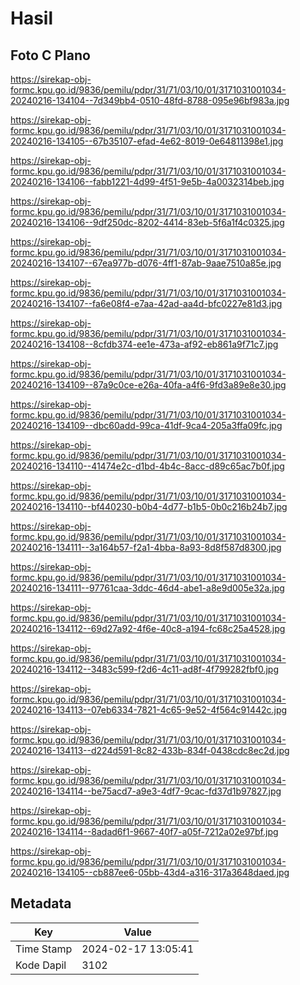# Hasil

## Foto C Plano

https://sirekap-obj-formc.kpu.go.id/9836/pemilu/pdpr/31/71/03/10/01/3171031001034-20240216-134104--7d349bb4-0510-48fd-8788-095e96bf983a.jpg

https://sirekap-obj-formc.kpu.go.id/9836/pemilu/pdpr/31/71/03/10/01/3171031001034-20240216-134105--67b35107-efad-4e62-8019-0e64811398e1.jpg

https://sirekap-obj-formc.kpu.go.id/9836/pemilu/pdpr/31/71/03/10/01/3171031001034-20240216-134106--fabb1221-4d99-4f51-9e5b-4a0032314beb.jpg

https://sirekap-obj-formc.kpu.go.id/9836/pemilu/pdpr/31/71/03/10/01/3171031001034-20240216-134106--9df250dc-8202-4414-83eb-5f6a1f4c0325.jpg

https://sirekap-obj-formc.kpu.go.id/9836/pemilu/pdpr/31/71/03/10/01/3171031001034-20240216-134107--67ea977b-d076-4ff1-87ab-9aae7510a85e.jpg

https://sirekap-obj-formc.kpu.go.id/9836/pemilu/pdpr/31/71/03/10/01/3171031001034-20240216-134107--fa6e08f4-e7aa-42ad-aa4d-bfc0227e81d3.jpg

https://sirekap-obj-formc.kpu.go.id/9836/pemilu/pdpr/31/71/03/10/01/3171031001034-20240216-134108--8cfdb374-ee1e-473a-af92-eb861a9f71c7.jpg

https://sirekap-obj-formc.kpu.go.id/9836/pemilu/pdpr/31/71/03/10/01/3171031001034-20240216-134109--87a9c0ce-e26a-40fa-a4f6-9fd3a89e8e30.jpg

https://sirekap-obj-formc.kpu.go.id/9836/pemilu/pdpr/31/71/03/10/01/3171031001034-20240216-134109--dbc60add-99ca-41df-9ca4-205a3ffa09fc.jpg

https://sirekap-obj-formc.kpu.go.id/9836/pemilu/pdpr/31/71/03/10/01/3171031001034-20240216-134110--41474e2c-d1bd-4b4c-8acc-d89c65ac7b0f.jpg

https://sirekap-obj-formc.kpu.go.id/9836/pemilu/pdpr/31/71/03/10/01/3171031001034-20240216-134110--bf440230-b0b4-4d77-b1b5-0b0c216b24b7.jpg

https://sirekap-obj-formc.kpu.go.id/9836/pemilu/pdpr/31/71/03/10/01/3171031001034-20240216-134111--3a164b57-f2a1-4bba-8a93-8d8f587d8300.jpg

https://sirekap-obj-formc.kpu.go.id/9836/pemilu/pdpr/31/71/03/10/01/3171031001034-20240216-134111--97761caa-3ddc-46d4-abe1-a8e9d005e32a.jpg

https://sirekap-obj-formc.kpu.go.id/9836/pemilu/pdpr/31/71/03/10/01/3171031001034-20240216-134112--69d27a92-4f6e-40c8-a194-fc68c25a4528.jpg

https://sirekap-obj-formc.kpu.go.id/9836/pemilu/pdpr/31/71/03/10/01/3171031001034-20240216-134112--3483c599-f2d6-4c11-ad8f-4f799282fbf0.jpg

https://sirekap-obj-formc.kpu.go.id/9836/pemilu/pdpr/31/71/03/10/01/3171031001034-20240216-134113--07eb6334-7821-4c65-9e52-4f564c91442c.jpg

https://sirekap-obj-formc.kpu.go.id/9836/pemilu/pdpr/31/71/03/10/01/3171031001034-20240216-134113--d224d591-8c82-433b-834f-0438cdc8ec2d.jpg

https://sirekap-obj-formc.kpu.go.id/9836/pemilu/pdpr/31/71/03/10/01/3171031001034-20240216-134114--be75acd7-a9e3-4df7-9cac-fd37d1b97827.jpg

https://sirekap-obj-formc.kpu.go.id/9836/pemilu/pdpr/31/71/03/10/01/3171031001034-20240216-134114--8adad6f1-9667-40f7-a05f-7212a02e97bf.jpg

https://sirekap-obj-formc.kpu.go.id/9836/pemilu/pdpr/31/71/03/10/01/3171031001034-20240216-134105--cb887ee6-05bb-43d4-a316-317a3648daed.jpg


## Metadata

| Key        | Value               |
| ---------- | ------------------- |
| Time Stamp | 2024-02-17 13:05:41 |
| Kode Dapil | 3102                |



